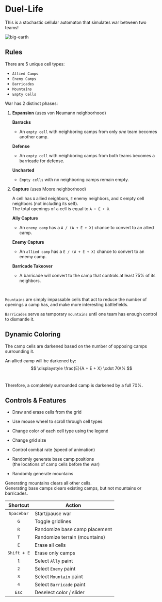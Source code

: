 # Duel-Life

This is a stochastic cellular automaton that simulates war between two teams!

![big-earth](https://github.com/user-attachments/assets/cd06a813-a858-45f8-a585-3b11449195a8)


## Rules

There are 5 unique cell types:

- `Allied Camps`
- `Enemy Camps`
- `Barricades`
- `Mountains`
- `Empty Cells`

War has 2 distinct phases:

1. __Expansion__
	(uses von Neumann neighborhood)

	__Barracks__
	- An `empty cell` with neighboring camps from only _one_ team becomes another camp.

	__Defense__
	- An `empty cell` with neighboring camps from both teams becomes a barricade for defense.

	__Uncharted__
	- `Empty cells` with no neighboring camps remain empty.

1. __Capture__
	(uses Moore neighborhood)

	A cell has `A` allied neighbors, `E` enemy neighbors, and `X` empty cell neighbors (not including its self).  
	The total openings of a cell is equal to `A + E + X`.

	__Ally Capture__
	- An `enemy camp` has a `A / (A + E + X)` chance to convert to an allied camp.

	__Enemy Capture__
	- An `allied camp` has a `E / (A + E + X)` chance to convert to an enemy camp.

	__Barricade Takeover__
	- A barricade will convert to the camp that controls at least $75\%$ of its neighbors.

<br>

`Mountains` are simply impassable cells that act to reduce the number of openings a camp has, and make more interesting battlefields.

`Barricades` serve as temporary `mountains` until one team has enough control to dismantle it.


## Dynamic Coloring

The camp cells are darkened based on the number of opposing camps surrounding it.

An allied camp will be darkened by:
$$ \displaystyle \frac{E}{A + E + X} \cdot 70\% $$
<br>


Therefore, a completely surrounded camp is darkened by a full $70\%$.

## Controls & Features

- Draw and erase cells from the grid

- Use mouse wheel to scroll through cell types

- Change color of each cell type using the legend

- Change grid size

- Control combat rate (speed of animation)

- Randomly generate base camp positions  
(the locations of camp cells before the war)

- Randomly generate mountains

Generating mountains clears all other cells.  
Generating base camps clears existing camps, but not mountains or barricades.

Shortcut | Action 
:-----------:|-----------------------------
`Spacebar` 		| Start/pause war 
`G` 			| Toggle gridlines 
`R` 			| Randomize base camp placement
`T` 			| Randomize terrain (mountains)
`E` 			| Erase all cells 
`Shift + E` 	| Erase only camps
`1` 			| Select `Ally` paint
`2` 			| Select `Enemy` paint
`3` 			| Select `Mountain` paint
`4` 			| Select `Barricade` paint
`Esc` 			| Deselect color / slider

